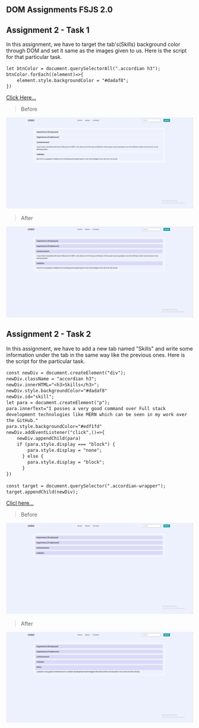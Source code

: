 ## DOM Assignments FSJS 2.0

## Assignment 2 - Task 1

In this assignment, we have to target the tab's(Skills) background color through DOM and set it same as the images given to us.
Here is the script for that particular task.

```
let btnColor = document.querySelectorAll(".accordian h3");
btnColor.forEach((element)=>{
    element.style.backgroundColor = "#dadaf8";
})
```

[Click Here...](../secondAssignmentsScripts/script.js)

>Before

![](./task1.PNG)

>After

![](./task1-after.PNG)

## Assignment 2 - Task 2

In this assignment, we have to add a new tab named "Skills" and write some information under the tab in the same way like the previous ones.
Here is the script for the particular task.

```
const newDiv = document.createElement("div");
newDiv.className = "accordian h3";
newDiv.innerHTML="<h3>Skills</h3>";
newDiv.style.backgroundColor="#dadaf8"
newDiv.id="skill";
let para = document.createElement("p");
para.innerText="I posses a very good command over Full stack development technologies like MERN which can be seen in my work over the GitHub."
para.style.backgroundColor="#edf1fd"
newDiv.addEventListener("click",()=>{
    newDiv.appendChild(para)
    if (para.style.display === "block") {
        para.style.display = "none";
      } else {
        para.style.display = "block";
      }
})

const target = document.querySelector(".accordian-wrapper");
target.appendChild(newDiv);
```

[Clicl here...](../secondAssignmentsScripts/script2.js)

>Before

![](./task2.PNG)

>After

![](./task2-after.PNG)